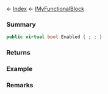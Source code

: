 ← [Index](Api-Index) ← [IMyFunctionalBlock](Sandbox.ModAPI.Ingame.IMyFunctionalBlock)

### Summary

```csharp
public virtual bool Enabled { ; ; }
```

### Returns

### Example

### Remarks

